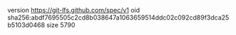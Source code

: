 version https://git-lfs.github.com/spec/v1
oid sha256:abdf7695505c2cd8b038647a1063659514ddc02c092cd89f3dca25b5103d0468
size 5790
